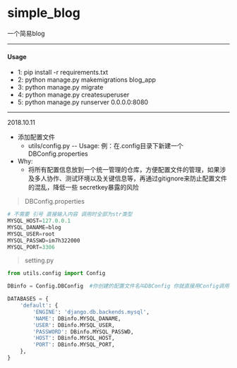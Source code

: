 # simple_blog
一个简易blog

---
#### Usage
+ 1:  pip install -r requirements.txt
+ 2:  python manage.py makemigrations blog_app
+ 3:  python manage.py migrate
+ 4:  python manage.py createsuperuser
+ 5:  python manage.py runserver 0.0.0.0:8080
---


2018.10.11
- 添加配置文件 
  - utils/config.py
-- Usage:
例：在.config目录下新建一个  DBConfig.properties 
- Why:
  - 将所有配置信息放到一个统一管理的仓库，方便配置文件的管理，如果涉及多人协作、测试环境以及关键信息等，再通过gitignore来防止配置文件的混乱，降低一些 secretkey暴露的风险


>DBConfig.properties
>

```python
# 不需要 引号 直接输入内容 调用时全部为str类型
MYSQL_HOST=127.0.0.1
MYSQL_DANAME=blog
MYSQL_USER=root
MYSQL_PASSWD=im7h322000
MYSQL_PORT=3306
```

>setting.py
>

```python
from utils.config import Config

DBinfo = Config.DBConfig  #你创建的配置文件名叫DBConfig 你就直接用Config调用你的文件名

DATABASES = {
    'default': {
        'ENGINE': 'django.db.backends.mysql',
        'NAME': DBinfo.MYSQL_DANAME,
        'USER': DBinfo.MYSQL_USER,
        'PASSWORD': DBinfo.MYSQL_PASSWD,
        'HOST': DBinfo.MYSQL_HOST,
        'PORT': DBinfo.MYSQL_PORT,
    },
}
```
